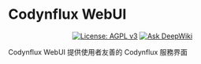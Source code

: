 # Codynflux WebUI

<div align="center">
  <p>  
    <a href="https://github.com/Codynflux/codynflux-webui/blob/main/LICENSE"><img src="https://img.shields.io/badge/License-AGPL_v3-green.svg" alt="License: AGPL v3" /></a>
    <a href="https://deepwiki.com/Codynflux/codynflux-webui"><img src="https://deepwiki.com/badge.svg" alt="Ask DeepWiki" /></a>
  </p>
</div>

Codynflux WebUI 提供使用者友善的 Codynflux 服務界面